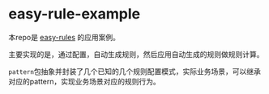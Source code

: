 # easy-rule-example

本repo是 [easy-rules](https://github.com/j-easy/easy-rules) 的应用案例。

主要实现的是，通过配置，自动生成规则，然后应用自动生成的规则做规则计算。

`pattern`包抽象并封装了几个已知的几个规则配置模式，实际业务场景，可以继承对应的pattern，实现业务场景对应的规则行为。